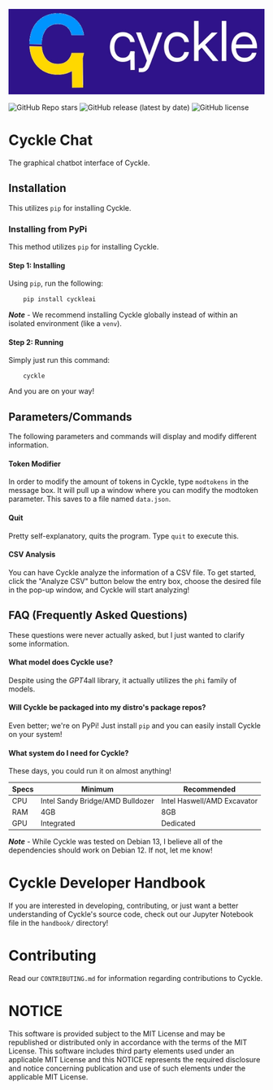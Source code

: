 ![Alt text](https://github.com/srcworks-software/Cyckle-ai/blob/main/.github/cycklelogo.jpg)

![GitHub Repo stars](https://img.shields.io/github/stars/srcworks-software/Cyckle-ai?style=for-the-badge)
![GitHub release (latest by date)](https://img.shields.io/github/v/release/srcworks-software/Cyckle-ai?style=for-the-badge)
![GitHub license](https://img.shields.io/github/license/srcworks-software/Cyckle-ai?style=for-the-badge)

# Cyckle Chat

The graphical chatbot interface of Cyckle.

## Installation

This utilizes ```pip``` for installing Cyckle.

### Installing from PyPi

This method utilizes ```pip``` for installing Cyckle.

#### Step 1: Installing

Using ```pip```, run the following:
```bash
    pip install cyckleai
```
***Note*** - We recommend installing Cyckle globally instead of within an isolated environment (like a ```venv```).

#### Step 2: Running

Simply just run this command:
```
    cyckle
```
And you are on your way!

## Parameters/Commands
The following parameters and commands will display and modify different information.

#### Token Modifier
In order to modify the amount of tokens in Cyckle, type ```modtokens``` in the message box. It will pull up a window where you can modify the modtoken parameter. This saves to a file named ```data.json```.

#### Quit
Pretty self-explanatory, quits the program. Type ```quit``` to execute this.

#### CSV Analysis
You can have Cyckle analyze the information of a CSV file. To get started, click the "Analyze CSV" button below the entry box, choose the desired file in the pop-up window, and Cyckle will start analyzing! 

## FAQ (Frequently Asked Questions)
These questions were never actually asked, but I just wanted to clarify some information.

#### What model does Cyckle use?
Despite using the *GPT*4all library, it actually utilizes the ```phi``` family of models.

#### Will Cyckle be packaged into my distro's package repos?
Even better; we're on PyPi! Just install ```pip``` and you can easily install Cyckle on your system!

#### What system do I need for Cyckle?
These days, you could run it on almost anything!

| Specs | Minimum | Recommended |
|-------|---------|-------------|
| CPU   | Intel Sandy Bridge/AMD Bulldozer | Intel Haswell/AMD Excavator |
| RAM   | 4GB | 8GB |
| GPU   | Integrated | Dedicated |

***Note*** - While Cyckle was tested on Debian 13, I believe all of the dependencies should work on Debian 12. If not, let me know!

# Cyckle Developer Handbook
If you are interested in developing, contributing, or just want a better understanding of Cyckle's source code, check out our Jupyter Notebook file in the ```handbook/``` directory! 

# Contributing
Read our ```CONTRIBUTING.md``` for information regarding contributions to Cyckle.

# NOTICE
This software is provided subject to the MIT License and may be republished or distributed only in accordance with the terms of the MIT License. 
This software includes third party elements used under an applicable MIT License and this NOTICE represents the required disclosure and notice concerning publication and use of such elements under the applicable MIT License.   
